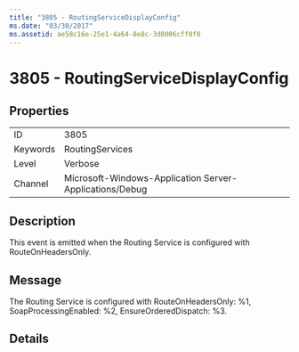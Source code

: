 ```yaml
---
title: "3805 - RoutingServiceDisplayConfig"
ms.date: "03/30/2017"
ms.assetid: ae58c16e-25e1-4a64-8e8c-3d0006cff0f8
---
```

# 3805 - RoutingServiceDisplayConfig

## Properties  
  
|||  
|-|-|  
|ID|3805|  
|Keywords|RoutingServices|  
|Level|Verbose|  
|Channel|Microsoft-Windows-Application Server-Applications/Debug|  
  
## Description  

 This event is emitted when the Routing Service is configured with RouteOnHeadersOnly.  
  
## Message  

 The Routing Service is configured with RouteOnHeadersOnly: %1, SoapProcessingEnabled: %2, EnsureOrderedDispatch: %3.  
  
## Details
